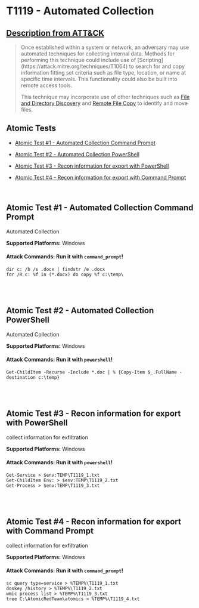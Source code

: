 # T1119 - Automated Collection
## [Description from ATT&CK](https://attack.mitre.org/wiki/Technique/T1119)
<blockquote>Once established within a system or network, an adversary may use automated techniques for collecting internal data. Methods for performing this technique could include use of [Scripting](https://attack.mitre.org/techniques/T1064) to search for and copy information fitting set criteria such as file type, location, or name at specific time intervals. This functionality could also be built into remote access tools. 

This technique may incorporate use of other techniques such as [File and Directory Discovery](https://attack.mitre.org/techniques/T1083) and [Remote File Copy](https://attack.mitre.org/techniques/T1105) to identify and move files.</blockquote>

## Atomic Tests

- [Atomic Test #1 - Automated Collection Command Prompt](#atomic-test-1---automated-collection-command-prompt)

- [Atomic Test #2 - Automated Collection PowerShell](#atomic-test-2---automated-collection-powershell)

- [Atomic Test #3 - Recon information for export with PowerShell](#atomic-test-3---recon-information-for-export-with-powershell)

- [Atomic Test #4 - Recon information for export with Command Prompt](#atomic-test-4---recon-information-for-export-with-command-prompt)


<br/>

## Atomic Test #1 - Automated Collection Command Prompt
Automated Collection

**Supported Platforms:** Windows



#### Attack Commands: Run it with `command_prompt`! 
```
dir c: /b /s .docx | findstr /e .docx
for /R c: %f in (*.docx) do copy %f c:\temp\
```





<br/>
<br/>

## Atomic Test #2 - Automated Collection PowerShell
Automated Collection

**Supported Platforms:** Windows



#### Attack Commands: Run it with `powershell`! 
```
Get-ChildItem -Recurse -Include *.doc | % {Copy-Item $_.FullName -destination c:\temp}
```





<br/>
<br/>

## Atomic Test #3 - Recon information for export with PowerShell
collect information for exfiltration

**Supported Platforms:** Windows



#### Attack Commands: Run it with `powershell`! 
```
Get-Service > $env:TEMP\T1119_1.txt
Get-ChildItem Env: > $env:TEMP\T1119_2.txt
Get-Process > $env:TEMP\T1119_3.txt
```





<br/>
<br/>

## Atomic Test #4 - Recon information for export with Command Prompt
collect information for exfiltration

**Supported Platforms:** Windows



#### Attack Commands: Run it with `command_prompt`! 
```
sc query type=service > %TEMP%\T1119_1.txt
doskey /history > %TEMP%\T1119_2.txt
wmic process list > %TEMP%\T1119_3.txt
tree C:\AtomicRedTeam\atomics > %TEMP%\T1119_4.txt
```





<br/>

